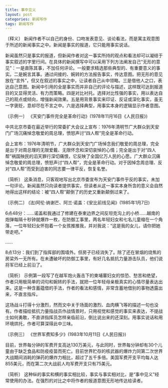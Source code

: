 ```yaml
---
title: 事中见义
layout: post
categories: 新闻写作
tags: 新闻写作
---
```


〔释义〕 新闻作者不以自己的身份、口吻发表意见、谈论看法，而是寓主观意图于所述的新闻事实之中。新闻是事实的报道，它只能用事实说话。

新闻虽然只是事实的报道，但新闻作者对这一事实所持的观点和看法却可以凝结于事实叙述的字里行间。在具体的新闻撰写中可以采用下列方法阐发自己“无形的意见”：一是直陈其事，不加任何评论。一般要求精选那些典型的、有重要意义的事实。二是婉言其事。通过间接的、婉转的方法报告事实，传达意图。把无形的意见放在“言外”，但又在叙述的事实之中，让读者自己从中领略。三是借他人之口，表达自己意图。新闻中引用的全是事实而并非自己的评论与描述，这样既可达到报道目的又显得灵活、有力而策略。四是对比衬托。选择对比性强的事实，用以表达自己的观点或倾向，增强新闻效果。五是用背景事实来印证、反证或深化事实，虽无一字褒贬，意却尽在不言之中。六是选择典型，用事实本身的逻辑显示作者意图。

〔示例一〕 《天安门事件完全是革命行动》(1978年11月16日《人民日报》)

中共北京市委在最近举行的常委扩大会议上宣布：1976年清明节广大群众到天安门广场沉痛悼念敬爱的周总理，愤怒声讨“四人帮”完全是革命行动。

会上宣布：1976年清明节，广大群众到天安门广场悼念我们敬爱的周总理，完全是出于对周总理的无限爱戴、无限怀念和深切哀悼的心情；完全是出于对“四人帮”祸国殃民的滔天罪行深切痛恨，它反映了全国亿万人民的心愿。广大群众沉痛悼念敬爱的周总理，愤怒声讨“四人帮”，完全是革命行动。对于因悼念周总理、反对“四人帮”而受到迫害的同志要一律平反，恢复名誉。

〔简析〕 这条消息，只客观地写出北京市委宣布为天安门事件乎反的事实，未加一句评论。新闻虽然只向读者提供事实，但读者从这一事实本身所含的意义会自然地得出这样的结论：被“四人帮”颠倒了的历史又重新颠倒过来了。

〔示例二〕 (法)阿伦·纳谢芒、阿兰·诺盖：《安比前线见闻》(1985年1月7日)

6点48分：……诺盖和我通过了修建在泰柬边界之间反坦克沟上的小桥……越南的炮弹每隔十秒钟就爆炸一枚，在防御工事里，两名年轻妇女和七名儿童缩在一个角落，一位年轻妇女怀抱着一个女孩推推我，并对我说：“这是我的女儿，请你把她带走吧。”

……

8点13分：我们到了指挥部的围墙外。但房子已经消失了。除了还在冒烟的烧焦的房梁外一无所有。在未遭破坏的防御工事里，有好几名抵抗力量游击队员，他们说将军已经上前沿了。

〔简析〕 示例第一段写了在越军炮火轰击下的柬埔寨妇女的惊恐、愁苦和绝望，作者只用极简单的词句和婉转的手法，就把一位年轻母亲极真实的心情尽量表达出来。这是一种含蓄蕴借的手法，作者的看法和感情，非常含蓄地借别的事物透露出来，不直言指斥。

这场战斗打得十分激烈，然而文中关于场面的激烈、血肉横飞等的描述一句也没有。作者描绘抵抗力量指战员作战情景时，只用视觉和感觉的事实来表达，不提战士如何勇敢，不直讲指挥员怎样亲临前沿，倒比说出来的还深刻。用事实说话和用环境烘托，作者可算深得此中三味。

〔示例三〕 《世界军费知多少》(1983年10月11日《人民日报》)

目前，世界每分钟的军费开支高达130万美元，与此同时，世界每分钟却有30个儿童由于缺乏食品和防疫疫苗而死亡。目前世界贮存的核武器的爆炸力同第二次世界大战期间消耗的弹药的爆炸力相比，超过了五千多倍。美国军费开支平均每人达855美元，而在第二次大战前人均军费开支只有75美元。

〔简析〕 这种纵的事实和横的事实相比较，事实与事实相对比，是“事中见义”经常使用的办法。在强烈的对比之中将作者的报道意图无形地传达给读者。 